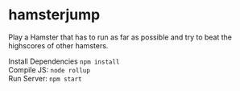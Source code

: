 # hamsterjump
Play a Hamster that has to run as far as possible and try to beat the highscores of other hamsters.
  
Install Dependencies
`npm install`  
Compile JS:
`node rollup`  
Run Server:
`npm start`